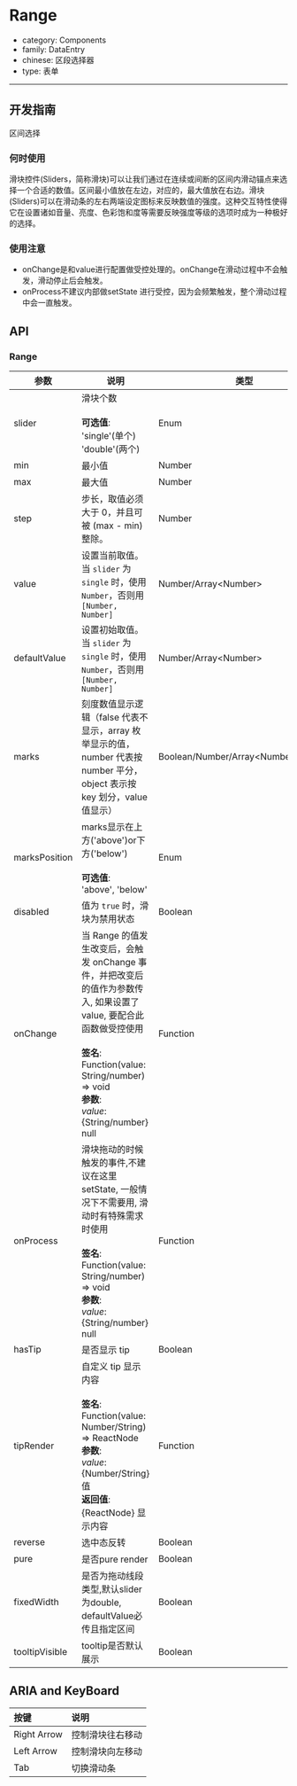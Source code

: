 # Range

-   category: Components
-   family: DataEntry
-   chinese: 区段选择器
-   type: 表单

---

## 开发指南

区间选择

### 何时使用

滑块控件(Sliders，简称滑块)可以让我们通过在连续或间断的区间内滑动锚点来选择一个合适的数值。区间最小值放在左边，对应的，最大值放在右边。滑块(Sliders)可以在滑动条的左右两端设定图标来反映数值的强度。这种交互特性使得它在设置诸如音量、亮度、色彩饱和度等需要反映强度等级的选项时成为一种极好的选择。

### 使用注意

-   onChange是和value进行配置做受控处理的。onChange在滑动过程中不会触发，滑动停止后会触发。
-   onProcess不建议内部做setState 进行受控，因为会频繁触发，整个滑动过程中会一直触发。

## API

### Range

| 参数             | 说明                                                                                                                                                                          | 类型                                     | 默认值            |
| -------------- | --------------------------------------------------------------------------------------------------------------------------------------------------------------------------- | -------------------------------------- | -------------- |
| slider         | 滑块个数<br><br>**可选值**:<br>'single'(单个)<br>'double'(两个)                                                                                                                        | Enum                                   | 'single'       |
| min            | 最小值                                                                                                                                                                         | Number                                 | 0              |
| max            | 最大值                                                                                                                                                                         | Number                                 | 100            |
| step           | 步长，取值必须大于 0，并且可被 (max - min) 整除。                                                                                                                                            | Number                                 | 1              |
| value          | 设置当前取值。当 `slider` 为 `single` 时，使用 `Number`，否则用 `[Number, Number]`                                                                                                           | Number/Array&lt;Number>                | -              |
| defaultValue   | 设置初始取值。当 `slider` 为 `single` 时，使用 `Number`，否则用 `[Number, Number]`                                                                                                           | Number/Array&lt;Number>                | -              |
| marks          | 刻度数值显示逻辑（false 代表不显示，array 枚举显示的值，number 代表按 number 平分，object 表示按 key 划分，value 值显示）                                                                                         | Boolean/Number/Array&lt;Number>/Object | false          |
| marksPosition  | marks显示在上方('above')or下方('below')<br><br>**可选值**:<br>'above', 'below'                                                                                                        | Enum                                   | 'above'        |
| disabled       | 值为 `true` 时，滑块为禁用状态                                                                                                                                                         | Boolean                                | false          |
| onChange       | 当 Range 的值发生改变后，会触发 onChange 事件，并把改变后的值作为参数传入, 如果设置了value, 要配合此函数做受控使用<br><br>**签名**:<br>Function(value: String/number) => void<br>**参数**:<br>_value_: {String/number} null | Function                               | func.noop      |
| onProcess      | 滑块拖动的时候触发的事件,不建议在这里setState, 一般情况下不需要用, 滑动时有特殊需求时使用<br><br>**签名**:<br>Function(value: String/number) => void<br>**参数**:<br>_value_: {String/number} null                    | Function                               | func.noop      |
| hasTip         | 是否显示 tip                                                                                                                                                                    | Boolean                                | true           |
| tipRender      | 自定义 tip 显示内容<br><br>**签名**:<br>Function(value: Number/String) => ReactNode<br>**参数**:<br>_value_: {Number/String} 值<br>**返回值**:<br>{ReactNode} 显示内容<br>                     | Function                               | value => value |
| reverse        | 选中态反转                                                                                                                                                                       | Boolean                                | false          |
| pure           | 是否pure render                                                                                                                                                               | Boolean                                | false          |
| fixedWidth     | 是否为拖动线段类型,默认slider为double, defaultValue必传且指定区间                                                                                                                              | Boolean                                | false          |
| tooltipVisible | tooltip是否默认展示                                                                                                                                                               | Boolean                                | false          |
## ARIA and KeyBoard

| 按键          | 说明                              |
| :---------- | :------------------------------ |
| Right Arrow | 控制滑块往右移动 |
| Left Arrow  | 控制滑块向左移动   |
| Tab       | 切换滑动条                 |
